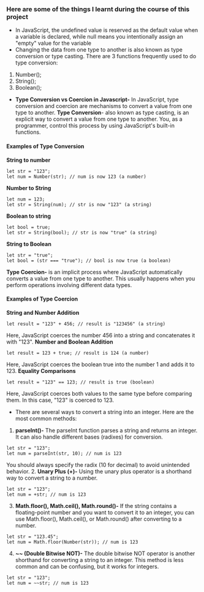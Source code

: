 ### Here are some of the things I learnt during the course of this project
- In JavaScript, the undefined value is reserved as the default value when a variable is declared, while null means you intentionally assign an "empty" value for the variable
- Changing the data from one type to another is also known as type conversion or type casting. There are 3 functions frequently used to do type conversion:
1. Number();
2. String();
3. Boolean();
- **Type Conversion vs Coercion in Javascript-** In JavaScript, type conversion and coercion are mechanisms to convert a value from one type to another.
**Type Conversion**- also known as type casting, is an explicit way to convert a value from one type to another. You, as a programmer, control this process by using JavaScript's built-in functions.
#### Examples of Type Conversion
**String to number**
```
let str = "123";
let num = Number(str); // num is now 123 (a number)
```
**Number to String**
```
let num = 123;
let str = String(num); // str is now "123" (a string)
```
**Boolean to string**
```
let bool = true;
let str = String(bool); // str is now "true" (a string)
```
**String to Boolean**
```
let str = "true";
let bool = (str === "true"); // bool is now true (a boolean)
```
**Type Coercion-** is an implicit process where JavaScript automatically converts a value from one type to another. This usually happens when you perform operations involving different data types.
#### Examples of Type Coercion
**String and Number Addition**
```
let result = "123" + 456; // result is "123456" (a string)
```
Here, JavaScript coerces the number 456 into a string and concatenates it with "123".
**Number and Boolean Addition**
```
let result = 123 + true; // result is 124 (a number)
```
Here, JavaScript coerces the boolean true into the number 1 and adds it to 123.
**Equality Comparisons**
```
let result = "123" == 123; // result is true (boolean)
```
Here, JavaScript coerces both values to the same type before comparing them. In this case, "123" is coerced to 123.
- There are several ways to convert a string into an integer. Here are the most common methods:
1. **parseInt()-** The parseInt function parses a string and returns an integer. It can also handle different bases (radixes) for conversion.
```
let str = "123";
let num = parseInt(str, 10); // num is 123
```
You should always specify the radix (10 for decimal) to avoid unintended behavior.
2. **Unary Plus (+)-** Using the unary plus operator is a shorthand way to convert a string to a number.
```
let str = "123";
let num = +str; // num is 123
```
3. **Math.floor(), Math.ceil(), Math.round()-** If the string contains a floating-point number and you want to convert it to an integer, you can use Math.floor(), Math.ceil(), or Math.round() after converting to a number.
```
let str = "123.45";
let num = Math.floor(Number(str)); // num is 123
```
4. **~~ (Double Bitwise NOT)-** The double bitwise NOT operator is another shorthand for converting a string to an integer. This method is less common and can be confusing, but it works for integers.
```
let str = "123";
let num = ~~str; // num is 123
```